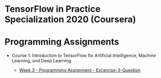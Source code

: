# TensorFlow in Practice Specialization 2020 (Coursera)


# Programming Assignments

* Course 1: Introduction to TensorFlow for Artificial Intelligence, Machine Learning, and Deep Learning

  * [Week 3 - Programming Assignment - Excercise-3-Question](https://github.com/kool7/TensorFlow_in_Practice_Specialization_2020/blob/master/week3/utf-8''Excercise-3-Question.ipynb)
